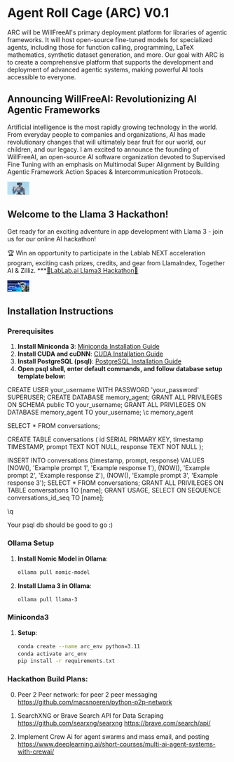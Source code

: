 # Agent Roll Cage (ARC) V0.1
ARC will be WillFreeAI's primary deployment platform for libraries of agentic frameworks. It will host open-source fine-tuned models for specialized agents, including those for function calling, programming, LaTeX mathematics, synthetic dataset generation, and more. Our goal with ARC is to create a comprehensive platform that supports the development and deployment of advanced agentic systems, making powerful AI tools accessible to everyone.

## Announcing WillFreeAI: Revolutionizing AI Agentic Frameworks
Artificial intelligence is the most rapidly growing technology in the world. From everyday people to companies and organizations, AI has made revolutionary changes that will ultimately bear fruit for our world, our children, and our legacy. I am excited to announce the founding of WillFreeAI, an open-source AI software organization devoted to Supervised Fine Tuning with an emphasis on Multimodal Super Alignment by Building Agentic Framework Action Spaces & Intercommunication Protocols.

<img
src="docs/ARC_05_lablab.jpeg"
  style="display: inline-block; margin: 0 auto; max-width: 50px">

## Welcome to the Llama 3 Hackathon!
Get ready for an exciting adventure in app development with Llama 3 - join us for our online AI hackathon!

🏆 Win an opportunity to participate in the Lablab NEXT acceleration program, exciting cash prizes, credits, and gear from LlamaIndex, Together AI & Zilliz.
***[🦾LabLab.ai Llama3 Hackathon🦿](https://lablab.ai/event/llama-3-ai-hackathon)

<img
src="docs/llama3_hackathon.jpeg"
  style="display: inline-block; margin: 0 auto; max-width: 50px">

## Installation Instructions

### Prerequisites
1. **Install Miniconda 3**: 
   [Miniconda Installation Guide](https://docs.conda.io/projects/conda/en/latest/user-guide/install/index.html)
2. **Install CUDA and cuDNN**:
   [CUDA Installation Guide](https://docs.nvidia.com/cuda/cuda-installation-guide-linux/index.html)
3. **Install PostgreSQL (psql)**:
   [PostgreSQL Installation Guide](https://www.postgresql.org/download/)
4. **Open psql shell, enter default commands, and follow database setup template below:**

CREATE USER your_username WITH PASSWORD 'your_password' SUPERUSER;
CREATE DATABASE memory_agent;
GRANT ALL PRIVILEGES ON SCHEMA public TO your_username;
GRANT ALL PRIVILEGES ON DATABASE memory_agent TO your_username;
\c memory_agent

SELECT * FROM conversations;

CREATE TABLE conversations (
    id SERIAL PRIMARY KEY,
    timestamp TIMESTAMP,
    prompt TEXT NOT NULL,
    response TEXT NOT NULL
);

INSERT INTO conversations (timestamp, prompt, response) 
VALUES 
(NOW(), 'Example prompt 1', 'Example response 1'),
(NOW(), 'Example prompt 2', 'Example response 2'),
(NOW(), 'Example prompt 3', 'Example response 3');
SELECT * FROM conversations;
GRANT ALL PRIVILEGES ON TABLE conversations TO [name];
GRANT USAGE, SELECT ON SEQUENCE conversations_id_seq TO [name];

\q

Your psql db should be good to go :)

### Ollama Setup
1. **Install Nomic Model in Ollama**:
    ```bash
    ollama pull nomic-model

2. **Install Llama 3 in Ollama**:
    ```bash
    ollama pull llama-3

### Miniconda3
1. **Setup**:
    ```bash
    conda create --name arc_env python=3.11
    conda activate arc_env
    pip install -r requirements.txt

### Hackathon Build Plans:
0. Peer 2 Peer network: for peer 2 peer messaging
https://github.com/macsnoeren/python-p2p-network

1. SearchXNG or Brave Search API for Data Scraping
https://github.com/searxng/searxng
https://brave.com/search/api/

2. Implement Crew Ai for agent swarms and mass email, and posting
https://www.deeplearning.ai/short-courses/multi-ai-agent-systems-with-crewai/
